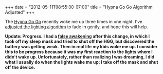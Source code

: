 ﻿+++
date = "2012-05-11T08:55:00-07:00"
title = "Hypna Go Go Algorithm Adjusted"
+++



The [Hypna Go Go](/hypnagogo) recently woke me up three times in one night.
I've [adjusted the lighting
algorithm](https://github.com/sowbug/hypnagogo/commit/19dad15bac9c3044ce51e20b6702617b921ee203#firmware/main.c)
to fade in gently, and hope this will help.

**Update: Progress. I had a [false awakening](http://en.wikipedia.org/wiki/False_awakening) after this change, in which I took off my sleep mask and tried to shut off the HGG, but discovered the battery was getting weak. Then in real life my kids woke me up. I consider this to be progress because it was my first reaction to the lights where I didn't wake up. Unfortunately, rather than realizing I was dreaming, I did what I usually do when the lights wake me up: I take off the mask and shut off the device.**


